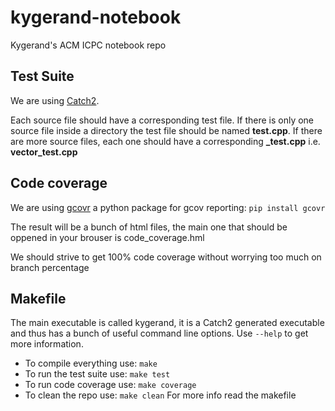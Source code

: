 # kygerand-notebook
Kygerand's ACM ICPC notebook repo

## Test Suite
We are using [Catch2](https://github.com/catchorg/Catch2).

Each source file should have a corresponding test file.
If there is only one source file inside a directory the test file should be named **test.cpp**. If there are more source files, each one should have a corresponding **_test.cpp** i.e. **vector_test.cpp**

## Code coverage
We are using [gcovr](http://gcovr.com/) a python package for gcov reporting: `pip install gcovr`

The result will be a bunch of html files, the main one that should be oppened in your brouser is code_coverage.hml

We should strive to get 100% code coverage without worrying too much on branch percentage

## Makefile
The main executable is called kygerand, it is a Catch2 generated executable and thus has a bunch of useful command line options. Use `--help` to get more information.

- To compile everything use: `make`
- To run the test suite use: `make test`
- To run code coverage use: `make coverage`
- To clean the repo use: `make clean`
For more info read the makefile
